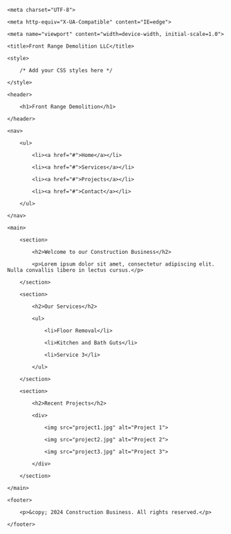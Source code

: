 <!DOCTYPE html>

<html lang="en">

<head>

    <meta charset="UTF-8">

    <meta http-equiv="X-UA-Compatible" content="IE=edge">

    <meta name="viewport" content="width=device-width, initial-scale=1.0">

    <title>Front Range Demolition LLC</title>

    <style>

        /* Add your CSS styles here */

    </style>

</head>

<body>

    <header>

        <h1>Front Range Demolition</h1>

    </header>

    <nav>

        <ul>

            <li><a href="#">Home</a></li>

            <li><a href="#">Services</a></li>

            <li><a href="#">Projects</a></li>

            <li><a href="#">Contact</a></li>

        </ul>

    </nav>

    <main>

        <section>

            <h2>Welcome to our Construction Business</h2>

            <p>Lorem ipsum dolor sit amet, consectetur adipiscing elit. Nulla convallis libero in lectus cursus.</p>

        </section>

        <section>

            <h2>Our Services</h2>

            <ul>

                <li>Floor Removal</li>

                <li>Kitchen and Bath Guts</li>

                <li>Service 3</li>

            </ul>

        </section>

        <section>

            <h2>Recent Projects</h2>

            <div>

                <img src="project1.jpg" alt="Project 1">

                <img src="project2.jpg" alt="Project 2">

                <img src="project3.jpg" alt="Project 3">

            </div>

        </section>

    </main>

    <footer>

        <p>&copy; 2024 Construction Business. All rights reserved.</p>

    </footer>

</body>

</html>

